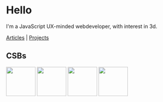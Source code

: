 
Hello
===

I'm a JavaScript UX-minded webdeveloper, with interest in 3d.

[Articles](articles) | [Projects](projects)

## CSBs

<a href="https://threejs.org/examples/#webgl_animation_skinning_ik"><img height="80" src="https://threejs.org/examples/screenshots/webgl_animation_skinning_ik.jpg" /></a>
<a href="https://codesandbox.io/s/sew669"><img height="80" src="https://codesandbox.io/api/v1/sandboxes/sew669/screenshot.png" /></a>
<a href="https://codesandbox.io/s/2cemck"><img height="80" src="https://codesandbox.io/api/v1/sandboxes/2cemck/screenshot.png" /></a>
<a href="https://codesandbox.io/s/7bzgpg"><img height="80" src="https://codesandbox.io/api/v1/sandboxes/7bzgpg/screenshot.png" /></a>

